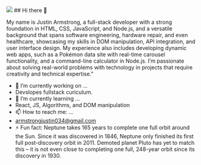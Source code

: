 <link src="./styles.css"></link>
<img src="https://destinationdeluxe.com/wp-content/uploads/2020/05/Sacred-Geometry-Flower-of-Life-Explained-Destination-Deluxe.jpg"> </img>
## Hi there 👋

My name is Justin Armstrong, a full-stack developer with a strong foundation in HTML, CSS, JavaScript, and Node.js, and a versatile background that spans software engineering, hardware repair, and even healthcare, showcasing my skills in DOM manipulation, API integration, and user interface design. My experience also includes developing dynamic web apps, such as a Pokémon data site with real-time carousel functionality, and a command-line calculator in Node.js. I’m passionate about solving real-world problems with technology in projects that require creativity and technical expertise."

- 🔭 I’m currently working on ...
-    Devslopes fullstack curiculum.    
- 🌱 I’m currently learning ...
-    React, JS, Algorithms, and DOM manipulation
- 📫 How to reach me: ...
-    armstrongjustin034@gmail.com
- ⚡ Fun fact: 
     Neptune takes 165 years to complete one full orbit around the Sun. Since it was discovered in 1846, Neptune only finished its first full post-discovery orbit in 2011.
     Demoted planet Pluto has yet to match this – it is not even close to completing one full, 248-year orbit since its discovery in 1930.
